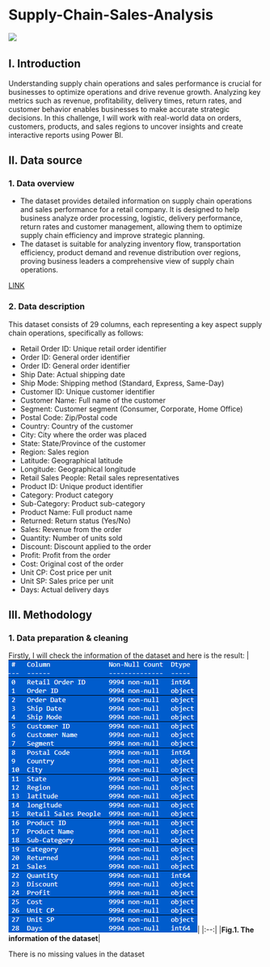# Supply-Chain-Sales-Analysis
![](https://encrypted-tbn0.gstatic.com/images?q=tbn:ANd9GcQV3uPk2xiUlQhYif4MdzHCc6MwsIuz-_2jBA&s)

## I. Introduction
Understanding supply chain operations and sales performance is crucial for businesses to optimize operations and drive revenue growth. Analyzing key metrics such as revenue, profitability, delivery times, return rates, and customer behavior enables businesses to make accurate strategic decisions. In this challenge, I will work with real-world data on orders, customers, products, and sales regions to uncover insights and create interactive reports using Power BI.

## II. Data source
### 1. Data overview
- The dataset provides detailed information on supply chain operations and sales performance for a retail company. It is designed to help business analyze order processing, logistic, delivery performance, return rates and customer management, allowing them to optimize supply chain efficiency and improve strategic planning.
- The dataset is suitable for analyzing inventory flow, transportation efficiency, product demand and revenue distribution over regions, proving business leaders a comprehensive view of supply chain operations.
  
[LINK](https://docs.google.com/spreadsheets/d/1jNIom306z4gm8cLu3iBu1ocqfrczYac9/edit?gid=1597858120#gid=1597858120)

### 2. Data description
This dataset consists of 29 columns, each representing a key aspect supply chain operations, specifically as follows:
- Retail Order ID: Unique retail order identifier
- Order ID: General order identifier
- Order ID: General order identifier
- Ship Date: Actual shipping date
- Ship Mode: Shipping method (Standard, Express, Same-Day)
- Customer ID: Unique customer identifier
- Customer Name: Full name of the customer
- Segment: Customer segment (Consumer, Corporate, Home Office)
- Postal Code: Zip/Postal code
- Country: Country of the customer
- City: City where the order was placed
- State: State/Province of the customer
- Region: Sales region
- Latitude: Geographical latitude
- Longitude: Geographical longitude
- Retail Sales People: Retail sales representatives
- Product ID: Unique product identifier
- Category: Product category
- Sub-Category: Product sub-category
- Product Name: Full product name
- Returned: Return status (Yes/No)
- Sales: Revenue from the order
- Quantity: Number of units sold
- Discount: Discount applied to the order
- Profit: Profit from the order
- Cost: Original cost of the order
- Unit CP: Cost price per unit
- Unit SP: Sales price per unit
- Days: Actual delivery days

## III. Methodology
### 1. Data preparation & cleaning
Firstly, I will check the information of the dataset and here is the result:
|![](images/fig.1.png)|
|:--:|
|**Fig.1. The information of the dataset**|

There is no missing values in the dataset
